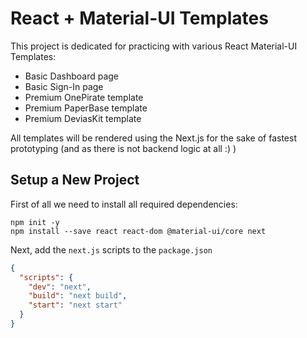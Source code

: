 # React + Material-UI Templates

This project is dedicated for practicing with various 
React Material-UI Templates:
 * Basic Dashboard page
 * Basic Sign-In page
 * Premium OnePirate template
 * Premium PaperBase template
 * Premium DeviasKit template

All templates will be rendered using the Next.js for the 
sake of fastest prototyping (and as there is not backend
logic at all :) )

## Setup a New Project

First of all we need to install all required dependencies:
```shell script
npm init -y
npm install --save react react-dom @material-ui/core next
```

Next, add the `next.js` scripts to the `package.json`
```json
{
  "scripts": {
    "dev": "next",
    "build": "next build",
    "start": "next start"
  }
}
```